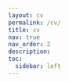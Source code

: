 ```yaml
---
layout: cv
permalink: /cv/
title: cv
nav: true
nav_order: 2
description: 
toc:
  sidebar: left
---
```

